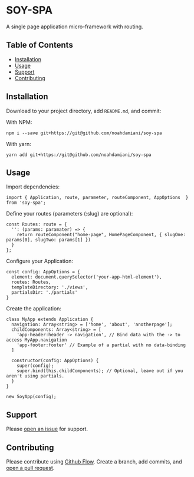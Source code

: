 # SOY-SPA

A single page application micro-framework with routing.

## Table of Contents

- [Installation](#installation)
- [Usage](#usage)
- [Support](#support)
- [Contributing](#contributing)

## Installation

Download to your project directory, add `README.md`, and commit:

With NPM: 

```
npm i --save git+https://git@github.com/noahdamiani/soy-spa
```

With yarn: 

```
yarn add git+https://git@github.com/noahdamiani/soy-spa
```

## Usage

Import dependencies:

```
import { Application, route, parameter, routeComponent, AppOptions  } from 'soy-spa'; 
```

Define your routes (parameters (:slug) are optional):
```
const Routes: route = {
  '': (params: paramater) => {
    return routeComponent("home-page", HomePageComponent, { slugOne: params[0], slugTwo: params[1] })
  }
};
```

Configure your Application:

```
const config: AppOptions = {
  element: document.querySelector('your-app-html-element'),
  routes: Routes,
  templateDirectory: './views',
  partialsDir: './partials' 
}
```

Create the application:

```
class MyApp extends Application {
  navigation: Array<string> = ['home', 'about', 'anotherpage'];
  childComponents: Array<string> = [
    'app-header:header -> navigation', // Bind data with the -> to access MyApp.navigation
    'app-footer:footer' // Example of a partial with no data-binding
  ]

  constructor(config: AppOptions) {
    super(config);
    super.bind(this.childComponents); // Optional, leave out if you aren't using partials.
  }
}

new SoyApp(config);

```

## Support

Please [open an issue](https://github.com/noahdamiani/soy-spa/issues/new) for support.

## Contributing

Please contribute using [Github Flow](https://guides.github.com/introduction/flow/). Create a branch, add commits, and [open a pull request](https://github.com/noahdamiani/soy-spa/compare/).